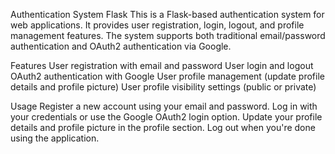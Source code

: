 Authentication System Flask
This is a Flask-based authentication system for web applications. It provides user registration, login, logout, and profile management features. The system supports both traditional email/password authentication and OAuth2 authentication via Google.

Features
User registration with email and password
User login and logout
OAuth2 authentication with Google
User profile management (update profile details and profile picture)
User profile visibility settings (public or private)


Usage
Register a new account using your email and password.
Log in with your credentials or use the Google OAuth2 login option.
Update your profile details and profile picture in the profile section.
Log out when you're done using the application.

